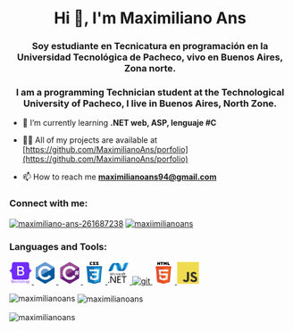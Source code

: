 <h1 align="center">Hi 👋, I'm Maximiliano Ans</h1>   
<h3 align="center">Soy estudiante en Tecnicatura en programación en la Universidad Tecnológica de Pacheco, vivo en Buenos Aires, Zona norte.</h3>
<h3 align="center">I am a programming Technician student at the Technological University of Pacheco, I live in Buenos Aires, North Zone.</h3>

- 🌱 I’m currently learning **.NET web, ASP, lenguaje #C**

- 👨‍💻 All of my projects are available at [https://github.com/MaximilianoAns/porfolio](https://github.com/MaximilianoAns/porfolio)

- 📫 How to reach me **maximilianoans94@gmail.com**

<h3 align="left">Connect with me:</h3>
<p align="left">
<a href="https://linkedin.com/in/maximiliano-ans-261687238" target="blank"><img align="center" src="https://raw.githubusercontent.com/rahuldkjain/github-profile-readme-generator/master/src/images/icons/Social/linked-in-alt.svg" alt="maximiliano-ans-261687238" height="30" width="40" /></a>
<a href="https://instagram.com/maxiimilianoans" target="blank"><img align="center" src="https://raw.githubusercontent.com/rahuldkjain/github-profile-readme-generator/master/src/images/icons/Social/instagram.svg" alt="maxiimilianoans" height="30" width="40" /></a>
</p>

<h3 align="left">Languages and Tools:</h3>
<p align="left"> <a href="https://getbootstrap.com" target="_blank" rel="noreferrer"> <img src="https://raw.githubusercontent.com/devicons/devicon/master/icons/bootstrap/bootstrap-plain-wordmark.svg" alt="bootstrap" width="40" height="40"/> </a> <a href="https://www.cprogramming.com/" target="_blank" rel="noreferrer"> <img src="https://raw.githubusercontent.com/devicons/devicon/master/icons/c/c-original.svg" alt="c" width="40" height="40"/> </a> <a href="https://www.w3schools.com/cs/" target="_blank" rel="noreferrer"> <img src="https://raw.githubusercontent.com/devicons/devicon/master/icons/csharp/csharp-original.svg" alt="csharp" width="40" height="40"/> </a> <a href="https://www.w3schools.com/css/" target="_blank" rel="noreferrer"> <img src="https://raw.githubusercontent.com/devicons/devicon/master/icons/css3/css3-original-wordmark.svg" alt="css3" width="40" height="40"/> </a> <a href="https://dotnet.microsoft.com/" target="_blank" rel="noreferrer"> <img src="https://raw.githubusercontent.com/devicons/devicon/master/icons/dot-net/dot-net-original-wordmark.svg" alt="dotnet" width="40" height="40"/> </a> <a href="https://git-scm.com/" target="_blank" rel="noreferrer"> <img src="https://www.vectorlogo.zone/logos/git-scm/git-scm-icon.svg" alt="git" width="40" height="40"/> </a> <a href="https://www.w3.org/html/" target="_blank" rel="noreferrer"> <img src="https://raw.githubusercontent.com/devicons/devicon/master/icons/html5/html5-original-wordmark.svg" alt="html5" width="40" height="40"/> </a> <a href="https://developer.mozilla.org/en-US/docs/Web/JavaScript" target="_blank" rel="noreferrer"> <img src="https://raw.githubusercontent.com/devicons/devicon/master/icons/javascript/javascript-original.svg" alt="javascript" width="40" height="40"/> </a> </p>

<p><img align="left" src="https://github-readme-stats.vercel.app/api/top-langs?username=maximilianoans&show_icons=true&locale=en&layout=compact" alt="maximilianoans" /></p>

<p>&nbsp;<img align="center" src="https://github-readme-stats.vercel.app/api?username=maximilianoans&show_icons=true&locale=en" alt="maximilianoans" /></p>

<p><img align="center" src="https://github-readme-streak-stats.herokuapp.com/?user=maximilianoans&" alt="maximilianoans" /></p>
